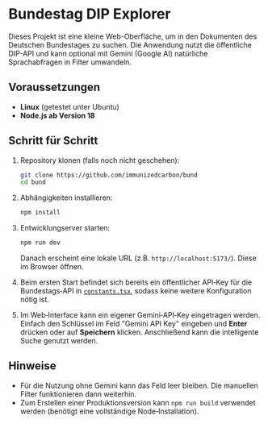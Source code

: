 # Bundestag DIP Explorer

Dieses Projekt ist eine kleine Web-Oberfläche, um in den Dokumenten des Deutschen Bundestages zu suchen. Die Anwendung nutzt die öffentliche DIP-API und kann optional mit Gemini (Google AI) natürliche Sprachabfragen in Filter umwandeln.

## Voraussetzungen

* **Linux** (getestet unter Ubuntu)
* **Node.js ab Version 18**

## Schritt für Schritt

1. Repository klonen (falls noch nicht geschehen):
   ```bash
   git clone https://github.com/immunizedcarbon/bund
   cd bund
   ```
2. Abhängigkeiten installieren:
   ```bash
   npm install
   ```
3. Entwicklungserver starten:
   ```bash
   npm run dev
   ```
   Danach erscheint eine lokale URL (z.B. `http://localhost:5173/`). Diese im Browser öffnen.

4. Beim ersten Start befindet sich bereits ein öffentlicher API‑Key für die Bundestags‑API in [`constants.tsx`](./constants.tsx), sodass keine weitere Konfiguration nötig ist.

5. Im Web‑Interface kann ein eigener Gemini‑API‑Key eingetragen werden. Einfach den Schlüssel im Feld "Gemini API Key" eingeben und **Enter** drücken oder auf **Speichern** klicken. Anschließend kann die intelligente Suche genutzt werden.

## Hinweise

* Für die Nutzung ohne Gemini kann das Feld leer bleiben. Die manuellen Filter funktionieren dann weiterhin.
* Zum Erstellen einer Produktionsversion kann `npm run build` verwendet werden (benötigt eine vollständige Node‑Installation).
